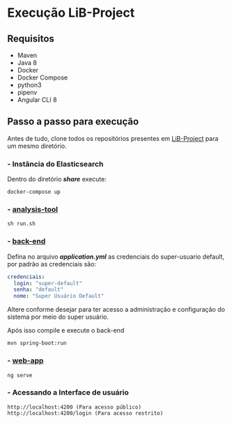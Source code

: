 # Execução LiB-Project

## Requisitos
- Maven
- Java 8
- Docker
- Docker Compose
- python3
- pipenv
- Angular CLI 8

## Passo a passo para execução

Antes de tudo, clone todos os repositórios presentes em [LiB-Project](https://github.com/LiB-Project) para um mesmo diretório.

### - Instância do Elasticsearch

Dentro do diretório ***share*** execute:

    docker-compose up
    
### - [analysis-tool](https://github.com/LiB-Project/analysis-tool)

    sh run.sh


### - [back-end](https://github.com/LiB-Project/back-end)
Defina no arquivo ***application.yml*** as credenciais do super-usuario default, por padrão as credenciais são:

```yaml
credenciais:  
  login: "super-default"  
  senha: "default"  
  nome: "Super Usuário Default"
```
Altere conforme desejar para ter acesso a administração e configuração do sistema por meio do super usuário.


Após isso compile e execute o back-end

    mvn spring-boot:run

### - [web-app](https://github.com/LiB-Project/web-app)

    ng serve

### - Acessando a Interface de usuário

	http://localhost:4200 (Para acesso público)
	http://localhost:4200/login (Para acesso restrito)


